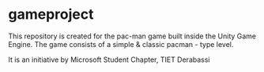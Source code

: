 # gameproject

This repository is created for the pac-man game built inside the Unity Game Engine.
The game consists of a simple & classic pacman - type level.

It is an initiative by Microsoft Student Chapter, TIET Derabassi
